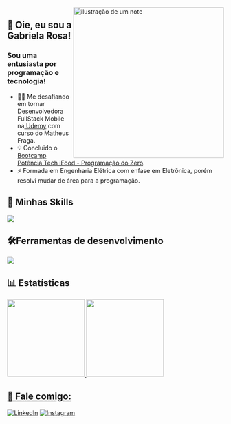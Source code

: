 <img src="https://static.vecteezy.com/system/resources/previews/019/153/003/original/3d-minimal-programming-icon-coding-screen-web-development-concept-laptop-with-a-coding-screen-and-a-coding-icon-3d-illustration-png.png" alt="ilustração de um note" min-width="400px" max-width="400px" width="350px" align="right" >

## 🖖 Oie, eu sou a <strong>Gabriela Rosa!</strong>
<h3> Sou uma entusiasta por programação e tecnologia!</h3>

- 👨‍💻 Me desafiando em tornar Desenvolvedora FullStack Mobile na<a href="https://www.udemy.com/"> Udemy</a> com curso do Matheus Fraga.
- 💡 Concluido o <a href="https://www.dio.me/bootcamp">Bootcamp Potência Tech iFood - Programação do Zero</a>.
- ⚡ Formada em Engenharia Elétrica com enfase em Eletrônica, porém resolvi mudar de área para a programação.

## 🚀 Minhas Skills

<p align="left">
  <a href="https://skillicons.dev">
    <img src="https://skillicons.dev/icons?i=html,css,js,c,ts,react,tailwind" />
  </a>
</p>

## 🛠️Ferramentas de desenvolvimento

<p align="left">
  <a href="https://skillicons.dev">
    <img src="https://skillicons.dev/icons?i=vscode,figma,git,github" />
  </a>
</p>

## 📊 Estatísticas

<div>
  <a href="https://github.com/gaby-mvi" title="ilustração do mapeamento de linguagens">
  <img height="180em" src="https://github-readme-stats.vercel.app/api?username=gaby-mvi&show_icons=true&hide_border=true&count_private=true&theme=radical&"/>
  <img height="180em" src="https://github-readme-stats.vercel.app/api/top-langs/?username=gaby-mvi&langs_count=10&count_private=true&hide_border=true&theme=radical&layout=normal"/>
</div>

## 📱 Fale comigo:

<p align="left">
  <a href="https://www.linkedin.com/in/gabriela-srosa" title="LinkedIn">
  <img src="https://img.shields.io/badge/-Linkedin-0e76a8?style=flat-square&logo=Linkedin&logoColor=white&link=/" alt="LinkedIn"/></a>
  
  <a href="https://www.instagram.com/gaby_mvi/" title="Instagram">
  <img src="https://img.shields.io/badge/-Instagram-DF0174?style=flat-square&labelColor=DF0174&logo=instagram&logoColor=white&link=" alt="Instagram"/></a>
</p>
